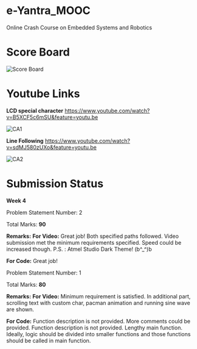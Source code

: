 # e-Yantra_MOOC
Online Crash Course on Embedded Systems and Robotics

# Score Board
![Score Board](https://github.com/koteshkoti/e-Yantra_MOOC/blob/master/MOOC_resources/Score%20Board.png)

# Youtube Links
**LCD special character**
https://www.youtube.com/watch?v=B5XCF5c6mSU&feature=youtu.be



![CA1](https://github.com/koteshkoti/e-Yantra_MOOC/blob/master/MOOC_resources/Screenshot%20(73).png)



**Line Following**
https://www.youtube.com/watch?v=sdMJ580zUXo&feature=youtu.be



![CA2](https://github.com/koteshkoti/e-Yantra_MOOC/blob/master/MOOC_resources/Screenshot%20(72).png)



# Submission Status

**Week 4**

Problem Statement Number: 2

Total Marks: **90**

**Remarks:**
**For Video:**
Great job! Both specified paths followed. Video submission met the minimum requirements specified. Speed could be increased though. P.S. : Atmel Studio Dark Theme! (b^_^)b

**For Code:**
Great job!


Problem Statement Number: 1


Total Marks: **80**

**Remarks:** 
**For Video:**
Minimum requirement is satisfied. In additional part, scrolling text with custom char, pacman animation and running sine wave are shown.

**For Code:**
Function description is not provided. More comments could be provided. Function description is not provided. Lengthy main function. Ideally, logic should be divided into smaller functions and those functions should be called in main function.

